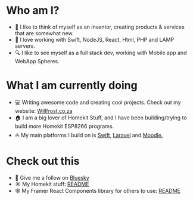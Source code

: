 # Who am I?
- 👋 I like to think of myself as an inventor, creating products & services that are somewhat new.
- 🍏 I love working with Swift, NodeJS, React, Html, PHP and LAMP servers.
- 🔍 I like to see myself as a full stack dev, working with Mobile app and WebApp Spheres.

# What I am currently doing
- 💻 Writing awesome code and creating cool projects. Check out my website: [Willfrost.co.za](willfrost.co.za)
- 🏠 I am a big lover of Homekit Stuff, and I have been building/trying to build more Homekit ESP8266 programs.
- ⛵️ My main platforms I build on is [Swift](https://www.swift.org), [Laravel](https://laravel.com) and [Moodle.](https://moodle.org)

# Check out this
- 🤠 Give me a follow on [Bluesky](https://bsky.app/profile/willreefrost.bsky.social)
- ☀️ My Homekit stuff: [README](https://github.com/Frostist/Will-s-Homekit-Stuff)
- 🕸️ My Framer React Components library for others to use: [README](https://github.com/Frostist/framer-react-components)
